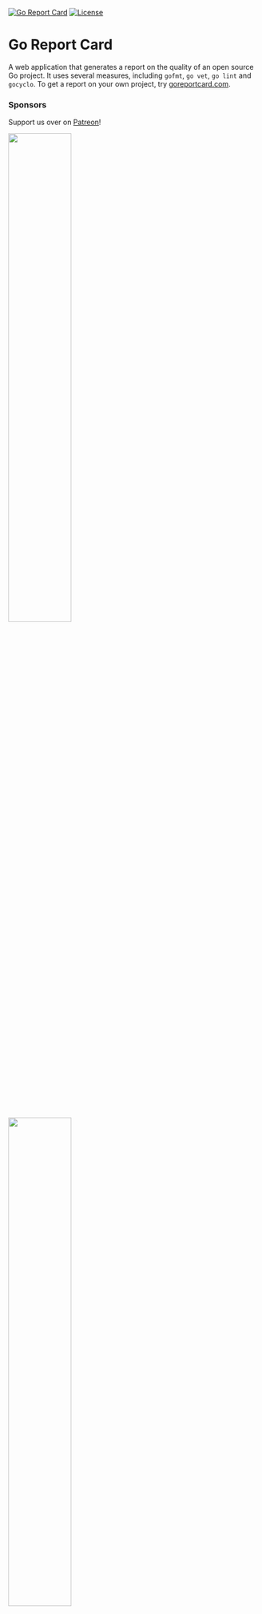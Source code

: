 [![Go Report Card](https://goreportcard.com/badge/gojp/goreportcard)](https://goreportcard.com/report/gojp/goreportcard) [![License](https://img.shields.io/badge/License-Apache%202.0-blue.svg)](https://github.com/gojp/goreportcard/blob/master/LICENSE)

# Go Report Card

A web application that generates a report on the quality of an open source Go project. It uses several measures, including `gofmt`, `go vet`, `go lint` and `gocyclo`. To get a report on your own project, try [goreportcard.com](https://goreportcard.com).

### Sponsors

Support us over on [Patreon](https://www.patreon.com/goreportcard)!

<a href="https://cooperpress.com"><img src="https://goreportcard.com/assets/cooperpress.png" width="50%" height="50%"></a>

<a href="https://www.digitalocean.com?utm_medium=opensource&utm_source=goreportcard"><img src="https://goreportcard.com/assets/digitalocean.svg" width="50%" height="50%"></a>

- [Cody Wood](https://www.linkedin.com/in/sprkyco/)
- Pascal Wenger
- Jonas Kwiedor
- [PhotoPrism](https://photoprism.app)
- Kia Farhang
- [Patrick DeVivo](https://twitter.com/patrickdevivo) ([MergeStat](https://github.com/mergestat/mergestat))

### Installation

```
git clone https://github.com/gojp/goreportcard.git
cd goreportcard
make install
```

Now run:

```
GRC_DATABASE_PATH=./db make start
```

and you should see

```
Running on :8000...
```

Navigate to `localhost:8000` and you should see the Go Report Card front page.

### Command Line Interface

There is also a CLI available for grading applications on your local machine.

Example usage:
```
git clone https://github.com/gojp/goreportcard.git
cd goreportcard
make install
go install ./cmd/goreportcard-cli
goreportcard-cli
```

```
Grade: A+ (99.9%)
Files: 362
Issues: 2
gofmt: 100%
go_vet: 99%
gocyclo: 99%
golint: 100%
ineffassign: 100%
license: 100%
misspell: 100%
```

Verbose output:

```
goreportcard-cli -v
```

```
Grade: A+ (99.9%)
Files: 332
Issues: 2
gofmt: 100%
go_vet: 99%
go_vet  vendor/github.com/prometheus/client_golang/prometheus/desc.go:25
        error: cannot find package "github.com/prometheus/client_model/go" in any of: (vet)

gocyclo: 99%
gocyclo download/download.go:22
        warning: cyclomatic complexity 17 of function download() is high (> 15) (gocyclo)

golint: 100%
ineffassign: 100%
license: 100%
misspell: 100%
```

### Contributing

Go Report Card is an open source project run by volunteers, and contributions are welcome! Check out the [Issues](https://github.com/gojp/goreportcard/issues) page to see if your idea has already been mentioned. Feel free to raise an issue or submit a pull request.

### Academic Citation

If you use Go Report Card for academic purposes, please use the following citation:

```
@Misc{schaaf-smith-goreportcard,
    author = {Schaaf, Herman and Smith, Shawn},
    title  = {Go Report Card: A report card for your Go application},
    year   = {2015--},
    url    = {https://www.goreportcard.com/},
    note   = {[Online; accessed <today>]}
}
```

### License

The code is licensed under the permissive Apache v2.0 license. [Read this](https://tldrlegal.com/license/apache-license-2.0-(apache-2.0)) for a summary.
